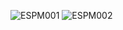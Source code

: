![ESPM001](https://user-images.githubusercontent.com/12033369/125209763-796e1d80-e29b-11eb-990e-fae48c90417e.jpg)
![ESPM002](https://user-images.githubusercontent.com/12033369/125667678-10abf2b7-f2e3-43ac-b3f1-72cb9fac019f.jpg)
